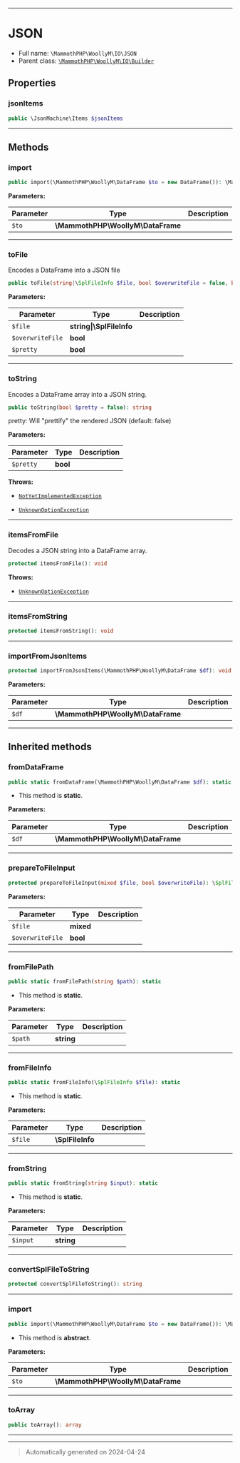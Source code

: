 ***

# JSON





* Full name: `\MammothPHP\WoollyM\IO\JSON`
* Parent class: [`\MammothPHP\WoollyM\IO\Builder`](./Builder.md)



## Properties


### jsonItems



```php
public \JsonMachine\Items $jsonItems
```






***

## Methods


### import



```php
public import(\MammothPHP\WoollyM\DataFrame $to = new DataFrame()): \MammothPHP\WoollyM\DataFrame
```








**Parameters:**

| Parameter | Type | Description |
|-----------|------|-------------|
| `$to` | **\MammothPHP\WoollyM\DataFrame** |  |





***

### toFile

Encodes a DataFrame into a JSON file

```php
public toFile(string|\SplFileInfo $file, bool $overwriteFile = false, bool $pretty = false): void
```








**Parameters:**

| Parameter | Type | Description |
|-----------|------|-------------|
| `$file` | **string&#124;\SplFileInfo** |  |
| `$overwriteFile` | **bool** |  |
| `$pretty` | **bool** |  |





***

### toString

Encodes a DataFrame array into a JSON string.

```php
public toString(bool $pretty = false): string
```

pretty: Will "prettify" the rendered JSON (default: false)






**Parameters:**

| Parameter | Type | Description |
|-----------|------|-------------|
| `$pretty` | **bool** |  |




**Throws:**

- [`NotYetImplementedException`](../Exceptions/NotYetImplementedException.md)

- [`UnknownOptionException`](../Exceptions/UnknownOptionException.md)



***

### itemsFromFile

Decodes a JSON string into a DataFrame array.

```php
protected itemsFromFile(): void
```











**Throws:**

- [`UnknownOptionException`](../Exceptions/UnknownOptionException.md)



***

### itemsFromString



```php
protected itemsFromString(): void
```












***

### importFromJsonItems



```php
protected importFromJsonItems(\MammothPHP\WoollyM\DataFrame $df): void
```








**Parameters:**

| Parameter | Type | Description |
|-----------|------|-------------|
| `$df` | **\MammothPHP\WoollyM\DataFrame** |  |





***


## Inherited methods


### fromDataFrame



```php
public static fromDataFrame(\MammothPHP\WoollyM\DataFrame $df): static
```



* This method is **static**.




**Parameters:**

| Parameter | Type | Description |
|-----------|------|-------------|
| `$df` | **\MammothPHP\WoollyM\DataFrame** |  |





***

### prepareToFileInput



```php
protected prepareToFileInput(mixed $file, bool $overwriteFile): \SplFileObject|false
```








**Parameters:**

| Parameter | Type | Description |
|-----------|------|-------------|
| `$file` | **mixed** |  |
| `$overwriteFile` | **bool** |  |





***

### fromFilePath



```php
public static fromFilePath(string $path): static
```



* This method is **static**.




**Parameters:**

| Parameter | Type | Description |
|-----------|------|-------------|
| `$path` | **string** |  |





***

### fromFileInfo



```php
public static fromFileInfo(\SplFileInfo $file): static
```



* This method is **static**.




**Parameters:**

| Parameter | Type | Description |
|-----------|------|-------------|
| `$file` | **\SplFileInfo** |  |





***

### fromString



```php
public static fromString(string $input): static
```



* This method is **static**.




**Parameters:**

| Parameter | Type | Description |
|-----------|------|-------------|
| `$input` | **string** |  |





***

### convertSplFileToString



```php
protected convertSplFileToString(): string
```












***

### import



```php
public import(\MammothPHP\WoollyM\DataFrame $to = new DataFrame()): \MammothPHP\WoollyM\DataFrame
```




* This method is **abstract**.



**Parameters:**

| Parameter | Type | Description |
|-----------|------|-------------|
| `$to` | **\MammothPHP\WoollyM\DataFrame** |  |





***

### toArray



```php
public toArray(): array
```












***


***
> Automatically generated on 2024-04-24
